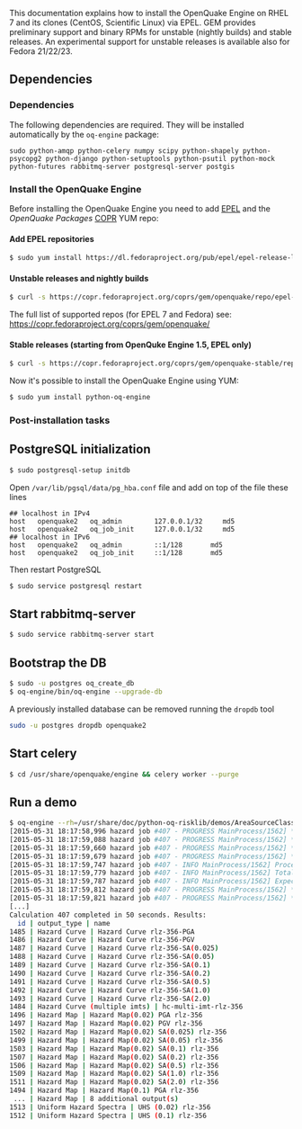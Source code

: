 This documentation explains how to install the OpenQuake Engine on RHEL 7 and its clones (CentOS, Scientific Linux) via EPEL. GEM provides preliminary support and binary RPMs for unstable (nightly builds) and stable releases. An experimental support for unstable releases is available also for Fedora 21/22/23.

## Dependencies

### Dependencies

The following dependencies are required. They will be installed automatically by the `oq-engine` package:

```
sudo python-amqp python-celery numpy scipy python-shapely python-psycopg2 python-django python-setuptools python-psutil python-mock python-futures rabbitmq-server postgresql-server postgis
```


### Install the OpenQuake Engine

Before installing the OpenQuake Engine you need to add [EPEL](https://fedoraproject.org/wiki/EPEL) and the _OpenQuake Packages_ [COPR](https://copr.fedoraproject.org/coprs/gem/openquake/) YUM repo:

#### Add EPEL repositories

```bash
$ sudo yum install https://dl.fedoraproject.org/pub/epel/epel-release-latest-7.noarch.rpm
```

#### Unstable releases and nightly builds

```bash
$ curl -s https://copr.fedoraproject.org/coprs/gem/openquake/repo/epel-7/gem-openquake-epel-7.repo | sudo tee /etc/yum.repos.d/gem-openquake-epel-7.repo
```

The full list of supported repos (for EPEL 7 and Fedora) see: https://copr.fedoraproject.org/coprs/gem/openquake/

#### Stable releases (starting from OpenQuke Engine 1.5, EPEL only)


```bash
$ curl -s https://copr.fedoraproject.org/coprs/gem/openquake-stable/repo/epel-7/gem-openquake-stable-epel-7.repo | sudo tee /etc/yum.repos.d/gem-openquake-stable-epel-7.repo
```

Now it's possible to install the OpenQuake Engine using YUM:

```bash
$ sudo yum install python-oq-engine
```

### Post-installation tasks

## PostgreSQL initialization
```bash
$ sudo postgresql-setup initdb
```

Open `/var/lib/pgsql/data/pg_hba.conf` file and add on top of the file these lines
```
## localhost in IPv4
host   openquake2   oq_admin        127.0.0.1/32     md5
host   openquake2   oq_job_init     127.0.0.1/32     md5
## localhost in IPv6
host   openquake2   oq_admin        ::1/128       md5
host   openquake2   oq_job_init     ::1/128       md5
```
Then restart PostgreSQL
```bash
$ sudo service postgresql restart
```

## Start rabbitmq-server
```bash
$ sudo service rabbitmq-server start
```


## Bootstrap the DB
```bash
$ sudo -u postgres oq_create_db
$ oq-engine/bin/oq-engine --upgrade-db
```
A previously installed database can be removed running the `dropdb` tool
```bash
sudo -u postgres dropdb openquake2
```

## Start celery
```bash
$ cd /usr/share/openquake/engine && celery worker --purge
```

## Run a demo
```bash
$ oq-engine --rh=/usr/share/doc/python-oq-risklib/demos/AreaSourceClassicalPSHA/job.ini
[2015-05-31 18:17:58,996 hazard job #407 - PROGRESS MainProcess/1562] **  pre_executing (hazard)
[2015-05-31 18:17:59,088 hazard job #407 - PROGRESS MainProcess/1562] **  initializing sites
[2015-05-31 18:17:59,660 hazard job #407 - PROGRESS MainProcess/1562] **  initializing site collection
[2015-05-31 18:17:59,679 hazard job #407 - PROGRESS MainProcess/1562] **  initializing sources
[2015-05-31 18:17:59,747 hazard job #407 - INFO MainProcess/1562] Processed <TrtModel #0 Active Shallow Crust, 205 source(s), 1640 rupture(s)>
[2015-05-31 18:17:59,779 hazard job #407 - INFO MainProcess/1562] Total weight of the sources=41.0
[2015-05-31 18:17:59,787 hazard job #407 - INFO MainProcess/1562] Expected output size=416064.0
[2015-05-31 18:17:59,812 hazard job #407 - PROGRESS MainProcess/1562] **  executing (hazard)
[2015-05-31 18:17:59,821 hazard job #407 - PROGRESS MainProcess/1562] **  Submitting task compute_hazard_curves #1
[...]
Calculation 407 completed in 50 seconds. Results:
  id | output_type | name
1485 | Hazard Curve | Hazard Curve rlz-356-PGA
1486 | Hazard Curve | Hazard Curve rlz-356-PGV
1487 | Hazard Curve | Hazard Curve rlz-356-SA(0.025)
1488 | Hazard Curve | Hazard Curve rlz-356-SA(0.05)
1489 | Hazard Curve | Hazard Curve rlz-356-SA(0.1)
1490 | Hazard Curve | Hazard Curve rlz-356-SA(0.2)
1491 | Hazard Curve | Hazard Curve rlz-356-SA(0.5)
1492 | Hazard Curve | Hazard Curve rlz-356-SA(1.0)
1493 | Hazard Curve | Hazard Curve rlz-356-SA(2.0)
1484 | Hazard Curve (multiple imts) | hc-multi-imt-rlz-356
1496 | Hazard Map | Hazard Map(0.02) PGA rlz-356
1497 | Hazard Map | Hazard Map(0.02) PGV rlz-356
1502 | Hazard Map | Hazard Map(0.02) SA(0.025) rlz-356
1499 | Hazard Map | Hazard Map(0.02) SA(0.05) rlz-356
1503 | Hazard Map | Hazard Map(0.02) SA(0.1) rlz-356
1507 | Hazard Map | Hazard Map(0.02) SA(0.2) rlz-356
1506 | Hazard Map | Hazard Map(0.02) SA(0.5) rlz-356
1509 | Hazard Map | Hazard Map(0.02) SA(1.0) rlz-356
1511 | Hazard Map | Hazard Map(0.02) SA(2.0) rlz-356
1494 | Hazard Map | Hazard Map(0.1) PGA rlz-356
 ... | Hazard Map | 8 additional output(s)
1513 | Uniform Hazard Spectra | UHS (0.02) rlz-356
1512 | Uniform Hazard Spectra | UHS (0.1) rlz-356
```
